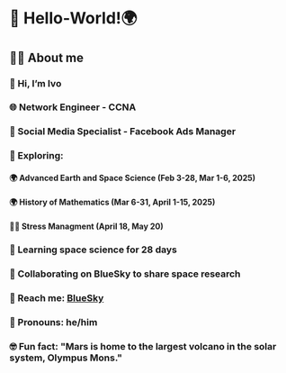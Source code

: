 # 👋 Hello-World!🌍
## 🙋‍♂️ About me 
### 👋 Hi, I’m Ivo
### 🌐 Network Engineer - CCNA
### 📢 Social Media Specialist - Facebook Ads Manager
### 👀 Exploring:
#### 🌍 Advanced Earth and Space Science (Feb 3-28, Mar 1-6, 2025)
#### 🌍 History of Mathematics (Mar 6-31, April 1-15, 2025)
#### 🧘‍♀️ Stress Managment (April 18, May 20)
### 🌱 Learning space science for 28 days
### 🔗 Collaborating on BlueSky to share space research 
### 💬 Reach me: [BlueSky](bsky.app/profile/ivojuri.bsky.social)
### 👨 Pronouns: he/him
### 🤓 Fun fact: "Mars is home to the largest volcano in the solar system, Olympus Mons."
